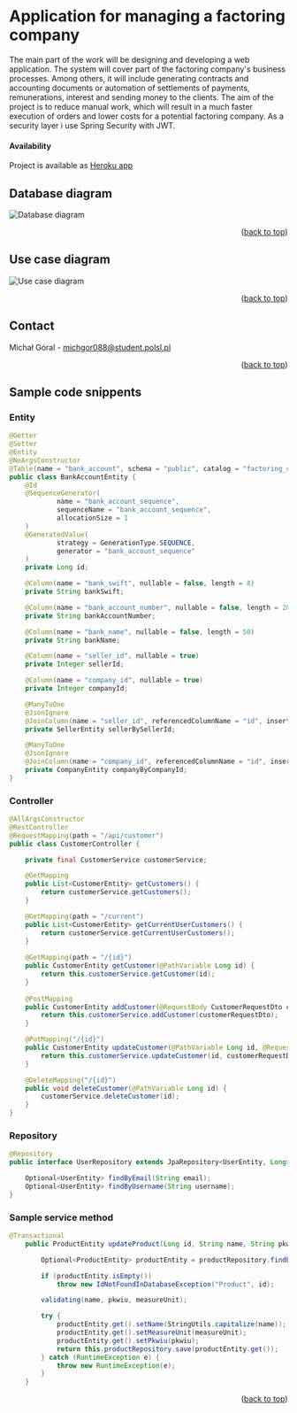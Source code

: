 <div id="top"></div>

# Application for managing a factoring company

The main part of the work will be designing and developing a web application. The system will cover part of the factoring company's business processes. Among others, it will include generating contracts and accounting documents or automation of settlements of payments, remunerations, interest and sending money to the clients. The aim of the project is to reduce manual work, which will result in a much faster execution of orders and lower costs for a potential factoring company. As a security layer i use Spring Security with JWT.

#### Availability
Project is available as [Heroku app](https://factoring-company.herokuapp.com)

## Database diagram

![Database diagram](https://user-images.githubusercontent.com/43811151/147573672-678c26bb-3b25-4974-8c84-0833cae13e7a.png)

<p align="right">(<a href="#top">back to top</a>)</p>

## Use case diagram

![Use case diagram](https://user-images.githubusercontent.com/43811151/147573633-09e21e7c-e94a-4ada-b5e1-787f7db731e2.png)

<p align="right">(<a href="#top">back to top</a>)</p>

## Contact

Michał Góral - michgor088@student.polsl.pl

<p align="right">(<a href="#top">back to top</a>)</p>

## Sample code snippents

### Entity
```java
@Getter
@Setter
@Entity
@NoArgsConstructor
@Table(name = "bank_account", schema = "public", catalog = "factoring_company")
public class BankAccountEntity {
    @Id
    @SequenceGenerator(
            name = "bank_account_sequence",
            sequenceName = "bank_account_sequence",
            allocationSize = 1
    )
    @GeneratedValue(
            strategy = GenerationType.SEQUENCE,
            generator = "bank_account_sequence"
    )
    private Long id;

    @Column(name = "bank_swift", nullable = false, length = 8)
    private String bankSwift;

    @Column(name = "bank_account_number", nullable = false, length = 28, unique = true)
    private String bankAccountNumber;

    @Column(name = "bank_name", nullable = false, length = 50)
    private String bankName;

    @Column(name = "seller_id", nullable = true)
    private Integer sellerId;

    @Column(name = "company_id", nullable = true)
    private Integer companyId;

    @ManyToOne
    @JsonIgnore
    @JoinColumn(name = "seller_id", referencedColumnName = "id", insertable = false, updatable = false)
    private SellerEntity sellerBySellerId;

    @ManyToOne
    @JsonIgnore
    @JoinColumn(name = "company_id", referencedColumnName = "id", insertable = false, updatable = false)
    private CompanyEntity companyByCompanyId;
}
```

### Controller
```java 
@AllArgsConstructor
@RestController
@RequestMapping(path = "/api/customer")
public class CustomerController {

    private final CustomerService customerService;

    @GetMapping
    public List<CustomerEntity> getCustomers() {
        return customerService.getCustomers();
    }

    @GetMapping(path = "/current")
    public List<CustomerEntity> getCurrentUserCustomers() {
        return customerService.getCurrentUserCustomers();
    }
    
    @GetMapping(path = "/{id}")
    public CustomerEntity getCustomer(@PathVariable Long id) {
        return this.customerService.getCustomer(id);
    }
    
    @PostMapping
    public CustomerEntity addCustomer(@RequestBody CustomerRequestDto customerRequestDto) {
        return this.customerService.addCustomer(customerRequestDto);
    }

    @PutMapping("/{id}")
    public CustomerEntity updateCustomer(@PathVariable Long id, @RequestBody CustomerRequestDto customerRequestDto) {
        return this.customerService.updateCustomer(id, customerRequestDto);
    }

    @DeleteMapping("/{id}")
    public void deleteCustomer(@PathVariable Long id) {
        customerService.deleteCustomer(id);
    }
}
```

### Repository

```java
@Repository
public interface UserRepository extends JpaRepository<UserEntity, Long> {

    Optional<UserEntity> findByEmail(String email);
    Optional<UserEntity> findByUsername(String username);
}
```

### Sample service method

```java
@Transactional
    public ProductEntity updateProduct(Long id, String name, String pkwiu, String measureUnit) {

        Optional<ProductEntity> productEntity = productRepository.findById(id);

        if (productEntity.isEmpty())
            throw new IdNotFoundInDatabaseException("Product", id);

        validating(name, pkwiu, measureUnit);

        try {
            productEntity.get().setName(StringUtils.capitalize(name));
            productEntity.get().setMeasureUnit(measureUnit);
            productEntity.get().setPkwiu(pkwiu);
            return this.productRepository.save(productEntity.get());
        } catch (RuntimeException e) {
            throw new RuntimeException(e);
        }
    }
```
<p align="right">(<a href="#top">back to top</a>)</p>

